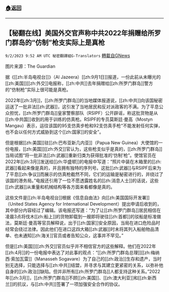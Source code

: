 ###  [:house:返回](README.md)
---


## 【秘翻在线】美国外交官声称中共2022年捐赠给所罗门群岛的“仿制”枪支实际上是真枪
`9/2/2023 9:52 AM UTC 秘密翻譯組G-Translators` [轉載自GNews](https://gnews.org/articles/1634798)

图片来源：The Guardian  

据《[[zh:半岛电视台]]》（Al Jazeera）[[zh:9月1日]]报道，一份此前从未曝光的[[zh:美国]][[zh:外交]]电报称，[[zh:中共]]去年捐赠给[[zh:所罗门群岛]]警方的“仿制枪”实际上很可能是真枪。

2022年[[zh:3月]]，[[zh:所罗门群岛]]的当地媒体报道说，[[zh:中共]]向该国秘密运送了一批非法[[zh:武器]]，这引发了当地居民和反对派政客的不满。为了平息公众担忧，[[zh:所罗门群岛]]皇家警察部队（RSIPF）公开辟谣，称这批货物是从[[zh:中共国]]收到的用于训练的仿真枪。RSIPF的专员莫斯廷·曼高（Mostyn Mangau）表示，运往该国的95支仿真步枪和92支仿真手枪“不能发射任何实弹，也不会以任何方式威胁到这个[[zh:国家]]的安全”。

但是根据[[zh:美国]]驻[[zh:巴布亚新几内亚]]（Papua New Guinea）大使馆的一份电报，[[zh:美国]][[zh:外交]]官认为，这些枪支似乎是真的，[[zh:所罗门群岛]]当局试图“将一批非法[[zh:武器]]重新归类为获得批准的‘仿制’枪”。使馆官员在2022年[[zh:3月]]发送给[[zh:华盛顿]]的电报中写道：“照片中装在木箱里的[[zh:武器]]看起来像是真的，并且拥有独特的序列号。这批[[zh:武器]]与RSIPF后来为了平息[[zh:争议]]而展示的仿真枪截然不同，它们的运输是秘密进行的，并绕过了该国的港务局。”电报还引用了一位不愿透露姓名的[[zh:消息人士]]的话说，这些[[zh:武器]]从重量和机械结构等各方面来看都像是真的。

这些文件是[[zh:半岛电视台]]根据《信息自由法》向[[zh:美国国际开发署]]（United States Agency for International Development）提出申请后收到的，其中部分内容经过了编辑。该电报还写道：“为了让[[zh:所罗门群岛]]居民相信在凌晨3点将伐木[[zh:船上]]的货物卸载到一艘即将驶往[[zh:首都]]的驳船是标准做法，莫斯廷·曼高等官员解释说，出于[[zh:国家]]安全原因，当局在进口危险品时经常会绕过法律。因此他们在进口这四大箱[[zh:武器]]时未将其列入船舶物品清单、也未通知[[zh:海关]]官员或者告知公众，这事并不罕见。”

但是[[zh:美国]][[zh:外交]]官员似乎并不相信官方的这些解释。他们在2022年[[zh:4月]]的一份电报中表达了对此事的观点：“[[zh:所罗门群岛总理]][[zh:梅纳西·索加瓦雷]]（Manasseh Sogavare）为了自己的[[zh:政治]]生存和遗产，当时别无选择，只能选择与[[zh:中共]]结盟，并寻求与其建立更紧密的关系，以弥补他自身的[[zh:政治]]缺陷。但并非所有[[zh:所罗门群岛]]人都支持这种关系。”2022年[[zh:3月]]，[[zh:所罗门群岛]]不顾[[zh:美国]]、[[zh:澳大利亚]]和[[zh:新西兰]]的抗议，与[[zh:中共]]签署了一项加强安全合作的协议。

